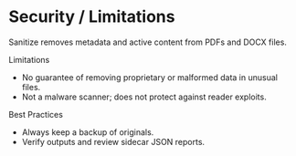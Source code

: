 # Security / Limitations

Sanitize removes metadata and active content from PDFs and DOCX files.

Limitations
- No guarantee of removing proprietary or malformed data in unusual files.
- Not a malware scanner; does not protect against reader exploits.

Best Practices
- Always keep a backup of originals.
- Verify outputs and review sidecar JSON reports.
